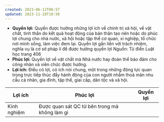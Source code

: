 ```yaml
---
created: 2023-06-12T00:57
updated: 2023-11-28T10:50
---
```

- **Quyền lợi:** Quyền được hưởng những lợi ích về chính trị xã hội, về vật chất, tinh thần do kết quả hoạt động của bản thân tạo nên hoặc do phúc lợi chung cho nhà nước, xã hội hoặc tập thể cơ quan, xí nghiệp, tổ chức nơi mình sống, làm việc đem lại. Quyền lợi gắn liền với trách nhiệm, nghĩa vụ là cơ sở pháp lí để được hưởng quyền lợi
  Nguồn: Từ điển Luật học trang 406
- **Phúc lợi:** Quyền lợi về vật chất mà Nhà nước hay đoàn thể bảo đảm cho công nhân và viên chức được hưởng.
- **Lợi ích:** Điều có lợi, có ích nói chung, một trong những động lực quan trọng trực tiếp thúc đẩy hành động của con người nhằm thoả mãn nhu cầu cá nhân, gia đình, tập thể, giai cấp, dân tộc và xã hội.

| Lợi ích     | Phúc lợi                                      | Quyền lợi |
| ----------- | --------------------------------------------- | --------- |
| Kinh nghiệm | Được quan sát QC từ bên trong mà không làm gì |           |
